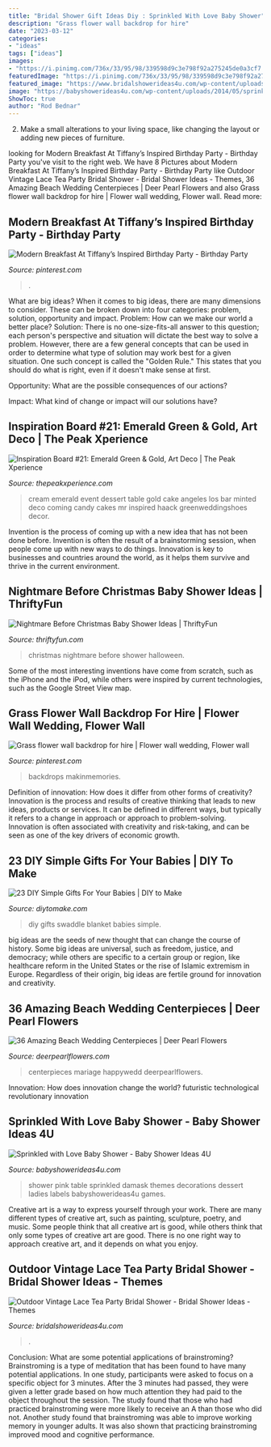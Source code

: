 ```yaml
---
title: "Bridal Shower Gift Ideas Diy : Sprinkled With Love Baby Shower"
description: "Grass flower wall backdrop for hire"
date: "2023-03-12"
categories:
- "ideas"
tags: ["ideas"]
images:
- "https://i.pinimg.com/736x/33/95/98/339598d9c3e798f92a275245de0a3cf7.jpg"
featuredImage: "https://i.pinimg.com/736x/33/95/98/339598d9c3e798f92a275245de0a3cf7.jpg"
featured_image: "https://www.bridalshowerideas4u.com/wp-content/uploads/2016/04/Outdoor-Vintage-Lace-Tea-Party-Bridal-Shower-Love-Floral-Art.jpg"
image: "https://babyshowerideas4u.com/wp-content/uploads/2014/05/sprinkled-with-love-baby-shower-white-and-black-damask-baby-shower-ideas-decorations-damask-labels-hot-pink-and-black-dessert-table1.jpg"
ShowToc: true
author: "Rod Bednar"
---
```



2. Make a small alterations to your living space, like changing the layout or adding new pieces of furniture. 

	

		
looking for Modern Breakfast At Tiffany’s Inspired Birthday Party - Birthday Party you've visit to the right web. We have 8 Pictures about Modern Breakfast At Tiffany’s Inspired Birthday Party - Birthday Party like Outdoor Vintage Lace Tea Party Bridal Shower - Bridal Shower Ideas - Themes, 36 Amazing Beach Wedding Centerpieces | Deer Pearl Flowers and also Grass flower wall backdrop for hire | Flower wall wedding, Flower wall. Read more:
		
    
## Modern Breakfast At Tiffany’s Inspired Birthday Party - Birthday Party

<img loading=lazy src="https://i.pinimg.com/736x/27/92/16/279216cadb3b22685c5c659579bfdcd8.jpg" onerror="this.onerror=null;this.src='https://tse1.mm.bing.net/th?id=OIP.2WF-Opo7G9ij0wdpju5F1QHaLH&amp;pid=15.1';" alt="Modern Breakfast At Tiffany’s Inspired Birthday Party - Birthday Party">

_Source: pinterest.com_

>. 

	

What are big ideas?
When it comes to big ideas, there are many dimensions to consider. These can be broken down into four categories: problem, solution, opportunity and impact. 
Problem: How can we make our world a better place? 
Solution: There is no one-size-fits-all answer to this question; each person's perspective and situation will dictate the best way to solve a problem. However, there are a few general concepts that can be used in order to determine what type of solution may work best for a given situation. One such concept is called the "Golden Rule." This states that you should do what is right, even if it doesn't make sense at first. 

Opportunity: What are the possible consequences of our actions? 

Impact: What kind of change or impact will our solutions have?

    
## Inspiration Board #21: Emerald Green &amp; Gold, Art Deco | The Peak Xperience

<img loading=lazy src="http://www.thepeakxperience.com/stories/wp-content/uploads/2013/06/f359fb0a72a0174eae05732d5603a96d.jpg" onerror="this.onerror=null;this.src='https://tse3.mm.bing.net/th?id=OIP.HjvjLn9WGHvRrqoiJPLVuQHaFL&amp;pid=15.1';" alt="Inspiration Board #21: Emerald Green &amp; Gold, Art Deco | The Peak Xperience">

_Source: thepeakxperience.com_

>cream emerald event dessert table gold cake angeles los bar minted deco coming candy cakes mr inspired haack greenweddingshoes decor. 

	

Invention is the process of coming up with a new idea that has not been done before. Invention is often the result of a brainstorming session, when people come up with new ways to do things. Innovation is key to businesses and countries around the world, as it helps them survive and thrive in the current environment.

    
## Nightmare Before Christmas Baby Shower Ideas | ThriftyFun

<img loading=lazy src="http://img.thrfun.com/img/085/272/nightmare_before_christmas_baby_shower_6_l1.jpg" onerror="this.onerror=null;this.src='https://tse2.mm.bing.net/th?id=OIP.CozR2ldHgrJgHK5e2uv-GQHaE7&amp;pid=15.1';" alt="Nightmare Before Christmas Baby Shower Ideas | ThriftyFun">

_Source: thriftyfun.com_

>christmas nightmare before shower halloween. 

	

Some of the most interesting inventions have come from scratch, such as the iPhone and the iPod, while others were inspired by current technologies, such as the Google Street View map.

    
## Grass Flower Wall Backdrop For Hire | Flower Wall Wedding, Flower Wall

<img loading=lazy src="https://i.pinimg.com/736x/33/95/98/339598d9c3e798f92a275245de0a3cf7.jpg" onerror="this.onerror=null;this.src='https://tse3.mm.bing.net/th?id=OIP.wcz8GxgaCgOIPQtNvtSL7wHaJ3&amp;pid=15.1';" alt="Grass flower wall backdrop for hire | Flower wall wedding, Flower wall">

_Source: pinterest.com_

>backdrops makinmemories. 

	

Definition of innovation: How does it differ from other forms of creativity?
Innovation is the process and results of creative thinking that leads to new ideas, products or services. It can be defined in different ways, but typically it refers to a change in approach or approach to problem-solving. Innovation is often associated with creativity and risk-taking, and can be seen as one of the key drivers of economic growth.

    
## 23 DIY Simple Gifts For Your Babies | DIY To Make

<img loading=lazy src="http://www.diytomake.com/wp-content/uploads/2016/01/blancket.jpg" onerror="this.onerror=null;this.src='https://tse1.mm.bing.net/th?id=OIP.HAAlDkJIedLbvPyLBwmuBwHaLH&amp;pid=15.1';" alt="23 DIY Simple Gifts For Your Babies | DIY to Make">

_Source: diytomake.com_

>diy gifts swaddle blanket babies simple. 

	

big ideas are the seeds of new thought that can change the course of history. Some big ideas are universal, such as freedom, justice, and democracy; while others are specific to a certain group or region, like healthcare reform in the United States or the rise of Islamic extremism in Europe. Regardless of their origin, big ideas are fertile ground for innovation and creativity.

    
## 36 Amazing Beach Wedding Centerpieces | Deer Pearl Flowers

<img loading=lazy src="https://www.deerpearlflowers.com/wp-content/uploads/2015/04/white-coral-beach-wedding-centerpiece-ideas.jpg" onerror="this.onerror=null;this.src='https://tse4.mm.bing.net/th?id=OIP.NllHs5Bj3g8FuWJFVuRLIAHaLH&amp;pid=15.1';" alt="36 Amazing Beach Wedding Centerpieces | Deer Pearl Flowers">

_Source: deerpearlflowers.com_

>centerpieces mariage happywedd deerpearlflowers. 

	

Innovation: How does innovation change the world?
futuristic 
technological 
revolutionary
innovation

    
## Sprinkled With Love Baby Shower - Baby Shower Ideas 4U

<img loading=lazy src="https://babyshowerideas4u.com/wp-content/uploads/2014/05/sprinkled-with-love-baby-shower-white-and-black-damask-baby-shower-ideas-decorations-damask-labels-hot-pink-and-black-dessert-table1.jpg" onerror="this.onerror=null;this.src='https://tse3.mm.bing.net/th?id=OIP.NiepYgP9rr_J46KvzQLQVAHaE9&amp;pid=15.1';" alt="Sprinkled with Love Baby Shower - Baby Shower Ideas 4U">

_Source: babyshowerideas4u.com_

>shower pink table sprinkled damask themes decorations dessert ladies labels babyshowerideas4u games. 

	

Creative art is a way to express yourself through your work. There are many different types of creative art, such as painting, sculpture, poetry, and music. Some people think that all creative art is good, while others think that only some types of creative art are good. There is no one right way to approach creative art, and it depends on what you enjoy.

    
## Outdoor Vintage Lace Tea Party Bridal Shower - Bridal Shower Ideas - Themes

<img loading=lazy src="https://www.bridalshowerideas4u.com/wp-content/uploads/2016/04/Outdoor-Vintage-Lace-Tea-Party-Bridal-Shower-Love-Floral-Art.jpg" onerror="this.onerror=null;this.src='https://tse3.mm.bing.net/th?id=OIP.t9awIbKXegSE16V_K_XnMAHaJL&amp;pid=15.1';" alt="Outdoor Vintage Lace Tea Party Bridal Shower - Bridal Shower Ideas - Themes">

_Source: bridalshowerideas4u.com_

>. 

	

Conclusion: What are some potential applications of brainstroming?
Brainstroming is a type of meditation that has been found to have many potential applications. In one study, participants were asked to focus on a specific object for 3 minutes. After the 3 minutes had passed, they were given a letter grade based on how much attention they had paid to the object throughout the session. The study found that those who had practiced brainstroming were more likely to receive an A than those who did not. Another study found that brainstroming was able to improve working memory in younger adults. It was also shown that practicing brainstroming improved mood and cognitive performance.

